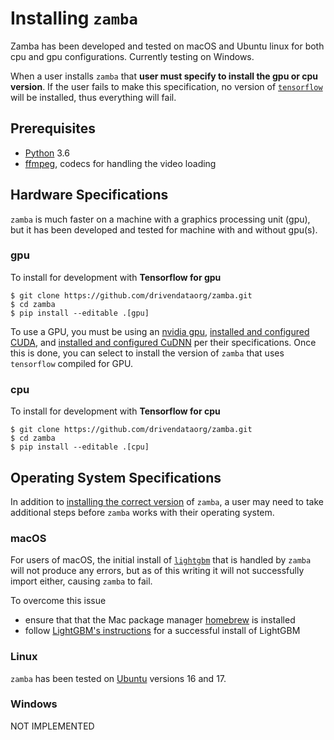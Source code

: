 # Installing `zamba`


Zamba has been developed and tested on macOS and Ubuntu linux for both cpu and
gpu configurations. Currently testing on Windows.

When a user installs `zamba` that **user must specify to install the gpu or cpu
 version**. If the user fails to make this specification, no version of
[`tensorflow`](https://www.tensorflow.org/) will be installed, thus everything
will fail.

## Prerequisites

 - [Python](https://www.python.org/) 3.6
 - [ffmpeg](https://www.ffmpeg.org/download.html), codecs for handling the video loading

## Hardware Specifications
<a name="hardware"></a>

`zamba` is much faster on a machine with a graphics processing unit (gpu), but
 it has been developed and tested for machine with and without gpu(s).


### gpu

To install for development with **Tensorflow for gpu**
```
$ git clone https://github.com/drivendataorg/zamba.git
$ cd zamba
$ pip install --editable .[gpu]
```

To use a GPU, you must be using an
[nvidia gpu](https://www.nvidia.com/Download/index.aspx?lang=en-us),
[installed and configured CUDA](https://developer.nvidia.com/cuda-downloads),
and [installed and configured CuDNN](https://developer.nvidia.com/cudnn) per
their specifications. Once this is done, you can select to install the version
 of `zamba` that uses `tensorflow` compiled for GPU.

### cpu

To install for development with **Tensorflow for cpu**
```
$ git clone https://github.com/drivendataorg/zamba.git
$ cd zamba
$ pip install --editable .[cpu]
```

## Operating System Specifications

In addition to [installing the correct version](#hardware) of `zamba`, a user
may need
to
take additional steps before `zamba` works with their operating system.

### macOS

For users of macOS, the initial install of
[`lightgbm`](https://github.com/Microsoft/LightGBM/tree/master/python-package)
that is handled by `zamba` will not produce any errors, but as of this writing
it will not successfully import either, causing `zamba` to fail.

To overcome this issue
 - ensure that that the Mac package manager [homebrew](https://brew.sh/) is
 installed
 - follow [LightGBM's instructions](http://lightgbm.readthedocs.io/en/latest/Installation-Guide.html#macos) for a successful install of LightGBM

### Linux

`zamba` has been tested on [Ubuntu](https://www.ubuntu.com/) versions 16 and 17.

### Windows

NOT IMPLEMENTED